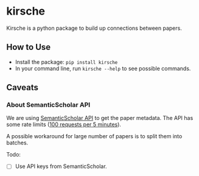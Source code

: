 # kirsche


Kirsche is a python package to build up connections between papers.

## How to Use

- Install the package: `pip install kirsche`
- In your command line, run `kirsche --help` to see possible commands.


## Caveats

### About SemanticScholar API

We are using [SemanticScholar API](https://www.semanticscholar.org/product/api) to get the paper metadata. The API has some rate limits ([100 requests per 5 minutes](https://www.semanticscholar.org/product/api)).

A possible workaround for large number of papers is to split them into batches.

Todo:
- [ ] Use API keys from SemanticScholar.